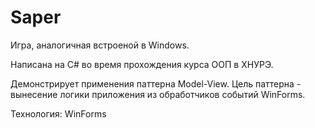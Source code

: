 Saper
=====
Игра, аналогичная встроеной в Windows.

Написана на C# во время прохождения курса ООП в ХНУРЭ.

Демонстрирует применения паттерна Model-View. Цель паттерна - вынесение логики приложения из обработчиков событий WinForms.

Технология: WinForms
